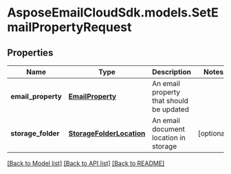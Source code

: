 # AsposeEmailCloudSdk.models.SetEmailPropertyRequest
## Properties
Name | Type | Description | Notes
------------ | ------------- | ------------- | -------------
**email_property** | [**EmailProperty**](EmailProperty.md) | An email property that should be updated | 
**storage_folder** | [**StorageFolderLocation**](StorageFolderLocation.md) | An email document location in storage | [optional] 



[[Back to Model list]](README.md#documentation-for-models) [[Back to API list]](README.md#documentation-for-api-endpoints) [[Back to README]](README.md)


